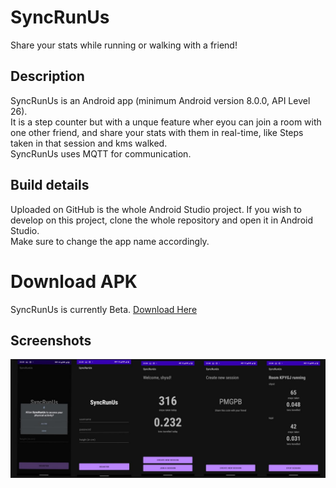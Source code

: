# SyncRunUs
Share your stats while running or walking with a friend!

## Description
SyncRunUs is an Android app (minimum Android version 8.0.0, API Level 26).  
It is a step counter but with a unque feature wher eyou can join a room with one other friend, and share your stats with them in real-time, like Steps taken in that session and kms walked.  
SyncRunUs uses MQTT for communication.

## Build details
Uploaded on GitHub is the whole Android Studio project. If you wish to develop on this project, clone the whole repository and open it in Android Studio.  
Make sure to change the app name accordingly.

# Download APK
SyncRunUs is currently Beta. [Download Here](assets/SyncRunUs-v1.0.0-beta.apk)

## Screenshots
![SyncRunUs screenshots](assets/screens.jpeg)
